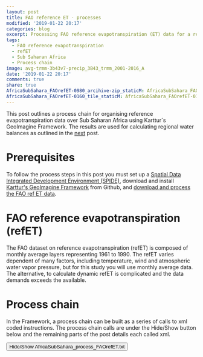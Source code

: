 ```yaml
---
layout: post
title: FAO reference ET - processes
modified: '2019-01-22 20:17'
categories: blog
excerpt: Processing FAO reference evapotranspiration (ET) data for a regional project
tags:
  - FAO reference evapotranspiration
  - refET
  - Sub Saharan Africa
  - Process chain
image: avg-trmm-3b43v7-precip_3B43_trmm_2001-2016_A
date: '2019-01-22 20:17'
comments: true
share: true
AfricaSubSahara_FAOrefET-0980_arcihive-zip_staticM: AfricaSubSahara_FAOrefET-0980_arcihive-zip_staticM
AfricaSubSahara_FAOrefET-0160_tile_staticM: AfricaSubSahara_FAOrefET-0160_tile_staticM
---
```

<script src="https://karttur.github.io/common/assets/js/karttur/togglediv.js"></script>

This post outlines a process chain for organising reference evapotranspiration data over Sub Saharan Africa using Karttur´s GeoImagine Framework. The results are used for calculating regional water balances as outlined in the [next](../vwb-methods/) post.

# Prerequisites

To follow the process steps in this post you must set up a [Spatial Data Integrated Development Environment (SPIDE)](https://karttur.github.io/setup-ide/), download and install [Karttur's GeoImagine Framework](https://karttur.github.io/geoimagine/blog/blog-import-project-eclipse/) from Github, and [download and process the FAO ref ET data](https://karttur.github.io/geoimagine/blog/blog-FAO-refevap/).

# FAO reference evapotranspiration (refET)

The FAO dataset on reference evapotranspiration (refET) is composed of monthly average layers representing 1961 to 1990. The refET varies dependent of many factors, including temperature, wind and atmospheric water vapor pressure, but for this study you will use monthly average data. The alternative, to calculate dynamic refET is complicated and the data demands exceeds the available.

# Process chain

In the Framework, a process chain can be built as a series of calls to xml coded instructions. The process chain calls are under the <span class='button'>Hide/Show</span> button below and the remaining parts of the post details each called xml.

<button id= "toggleProcessChain" onclick="hiddencode('ProcessChain')">Hide/Show AfricaSubSahara_process_FAOrefET.txt</button>

<div id="ProcessChain" style="display:none">
{% capture text-capture %}
{% raw %}
```
###################################
###################################
###    FAO refET processing     ###
###################################
###################################

## The processing requires that the FAO reference evapotranspiration is captured and organized ##

###################################
###          Update db          ###
###################################

## If you have access to TRMM data created by karttur's Geoimagine Framework ##
## you can access the data from your Framework installation by updating the db ##
## You can also use updatedb to clean your database and/or delete files from your Framework organized storage ##

## Update db for FAO refET, if needed ##
#FAOrefET-0190_udatedb.xml

###################################
###       Tile to region        ###
###################################

## Tile FAO refET to region ##
#AfricaSubSahara_FAOrefET-0160_tile_staticM.xml

###################################
###           Archive           ###
###################################

## Archive ##
#AfricaSubSahara_FAOrefET-0980_arcihive-zip_staticM.xml
```
{% endraw %}
{% endcapture %}
{% include widgets/toggle-code.html  toggle-text=text-capture  %}
</div>

## Tile to region

In this project the dominating tile system is the MODIS SIN grid dividing the earth in 36 horizontal and 18 vertical tiles.

### Tile static monthly refET

Process: [tileRegionToModisAncillary](https://karttur.github.io/geoimagine/subprocess/subproc-tileRegionToModisAncillary/)

{% capture foo %}{{page.AfricaSubSahara_FAOrefET-0160_tile_staticM}}{% endcapture %}
{% include xml/AfricaSubSahara_FAOrefET-0160_tile_staticM.html foo=foo %}

## Archive

Archiving is done by creating zip files of each individual layer and saving it in a hierarchical structure identical to the original.

Process: [ArchiveModisRegionTiles](https://karttur.github.io/geoimagine/subprocess/subproc-ArchiveModisRegionTiles/)

{% capture foo %}{{page.AfricaSubSahara_FAOrefET-0980_arcihive-zip_staticM}}{% endcapture %}
{% include xml/AfricaSubSahara_FAOrefET-0980_arcihive-zip_staticM.html foo=foo %}
